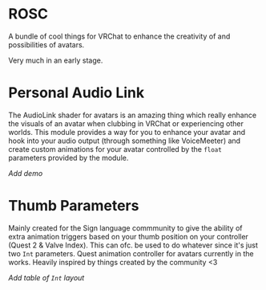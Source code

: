 # ROSC
A bundle of cool things for VRChat to enhance the creativity of and possibilities of avatars.

Very much in an early stage.

# Personal Audio Link
The AudioLink shader for avatars is an amazing thing which really enhance the visuals of an avatar when clubbing in VRChat or experiencing other worlds.
This module provides a way for you to enhance your avatar and hook into your audio output (through something like VoiceMeeter) and create custom animations for your avatar controlled by the `float` parameters provided by the module.

*Add demo*

# Thumb Parameters
Mainly created for the Sign language commmunity to give the ability of extra animation triggers based on your thumb position on your controller (Quest 2 & Valve Index).
This can ofc. be used to do whatever since it's just two `Int` parameters. Quest animation controller for avatars currently in the works.
Heavily inspired by things created by the community <3

*Add table of `Int` layout*